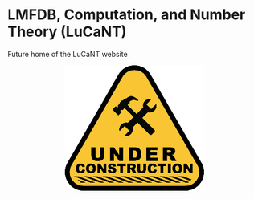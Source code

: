 # LMFDB, Computation, and Number Theory (LuCaNT)
Future home of the LuCaNT website

<img style="display: block; margin: auto;" src="under-construction.png" title="under construction">
